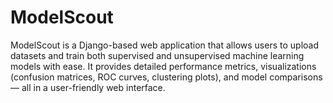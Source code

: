 # ModelScout
ModelScout is a Django-based web application that allows users to upload datasets and train both supervised and unsupervised machine learning models with ease. It provides detailed performance metrics, visualizations (confusion matrices, ROC curves, clustering plots), and model comparisons — all in a user-friendly web interface.
